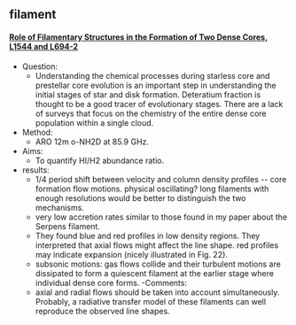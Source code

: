 ## filament

#### [Role of Filamentary Structures in the Formation of Two Dense Cores, L1544 and L694-2](https://arxiv.org/abs/2209.14943)
- Question: 
	- Understanding the chemical processes during starless core and prestellar core evolution is an important step in understanding the initial stages of star and disk formation. Deteratium fraction is thought to be a good tracer of evolutionary stages. There are a lack of surveys that focus on the chemistry of the entire dense core population within a single cloud.  
- Method:
	- ARO 12m o-NH2D at 85.9 GHz. 
- Aims: 
	- To quantify HI/H2 abundance ratio.
- results:
	- 1/4 period shift between velocity and column density profiles -- core formation flow motions. physical oscillating? long filaments with enough resolutions would be better to distinguish the two mechanisms.  
	- very low accretion rates similar to those found in my paper about the Serpens filament.
	- They found blue and red profiles in low density regions. They interpreted that axial flows might affect the line shape. red profiles may indicate expansion (nicely illustrated in Fig. 22). 
	- subsonic motions: gas flows collide and their turbulent motions are dissipated to form a quiescent filament at the earlier stage where individual dense core forms.
-Comments:
	- axial and radial flows should be taken into account simultaneously. Probably, a radiative transfer model of these filaments can well reproduce the observed line shapes. 
